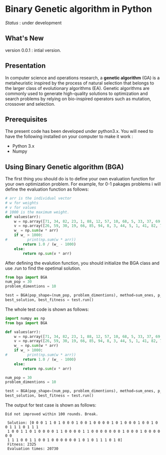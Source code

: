 # Binary Genetic algorithm in Python

*Status* : under development

## What's New
version 0.0.1 : intial version.

## Presentation
In computer science and operations research, a **genetic algorithm** (GA) is a metaheuristic inspired by the process of natural selection that belongs to the larger class of evolutionary algorithms (EA). Genetic algorithms are commonly used to generate high-quality solutions to optimization and search problems by relying on bio-inspired operators such as mutation, crossover and selection.

## Prerequisites

The present code has been developed under python3.x. You will need to have the following installed on your computer to make it work :

* Python 3.x
* Numpy

## Using Binary Genetic algorithm (BGA)

The first thing you should do is to define your own evaluation function for your own optimization problem. For example, for 0-1 pakages problems i will define the evaluation function as follows:

```python
# arr is the individual vector
# w for weights
# v for values
# 1000 is the maximum weight.
def values(arr):
    w = np.array([71, 34, 82, 23, 1, 88, 12, 57, 10, 68, 5, 33, 37, 69, 98, 24, 26, 83, 16, 26, 18, 43, 52, 71, 22, 65, 68, 8, 40, 40, 24, 72, 16, 34, 10, 19, 28, 13, 34, 98, 29, 31, 79, 33, 60, 74, 44, 56, 54, 17, 63, 83, 100, 54, 10, 5, 79, 42, 65, 93, 52, 64, 85, 68, 54, 62, 29, 40, 35, 90, 47, 77, 87, 75, 39, 18, 38, 25, 61, 13, 36, 53, 46, 28, 44, 34, 39, 69, 42, 97, 34, 83, 8, 74, 38, 74, 22, 40, 7, 94])
    v = np.array([26, 59, 30, 19, 66, 85, 94, 8, 3, 44, 5, 1, 41, 82, 76, 1, 12, 81, 73, 32, 74, 54, 62, 41, 19, 10, 65, 53, 56, 53, 70, 66, 58, 22, 72, 33, 96, 88, 68, 45, 44, 61, 78, 78, 6, 66, 11, 59, 83, 48, 52, 7, 51, 37, 89, 72, 23, 52, 55, 44, 57, 45, 11, 90, 31, 38, 48, 75, 56, 64, 73, 66, 35, 50, 16, 51, 33, 58, 85, 77, 71, 87, 69, 52, 10, 13, 39, 75, 38, 13, 90, 35, 83, 93, 61, 62, 95, 73, 26, 85])
    w_ = np.sum(w * arr)
    if w_ > 1000:
#         print(np.sum(w * arr))
        return 1.0 / (w_ - 1000)
    else:
        return np.sum(v * arr)
```

After defining the evalution function, you should initialize the BGA class and use .run to find the opetimal solution.
```python
from bga import BGA
num_pop = 30
problem_dimentions = 10

test = BGA(pop_shape=(num_pop, problem_dimentions), method=sum_ones, p_c=0.8, p_m=0.2, max_round = 1000, early_stop_rounds=None, verbose = None, maximum=True)
best_solution, best_fitness = test.run()
```

The whole test code is shown as follows:
```python
import numpy as np
from bga import BGA

def values(arr):
    w = np.array([71, 34, 82, 23, 1, 88, 12, 57, 10, 68, 5, 33, 37, 69, 98, 24, 26, 83, 16, 26, 18, 43, 52, 71, 22, 65, 68, 8, 40, 40, 24, 72, 16, 34, 10, 19, 28, 13, 34, 98, 29, 31, 79, 33, 60, 74, 44, 56, 54, 17, 63, 83, 100, 54, 10, 5, 79, 42, 65, 93, 52, 64, 85, 68, 54, 62, 29, 40, 35, 90, 47, 77, 87, 75, 39, 18, 38, 25, 61, 13, 36, 53, 46, 28, 44, 34, 39, 69, 42, 97, 34, 83, 8, 74, 38, 74, 22, 40, 7, 94])
    v = np.array([26, 59, 30, 19, 66, 85, 94, 8, 3, 44, 5, 1, 41, 82, 76, 1, 12, 81, 73, 32, 74, 54, 62, 41, 19, 10, 65, 53, 56, 53, 70, 66, 58, 22, 72, 33, 96, 88, 68, 45, 44, 61, 78, 78, 6, 66, 11, 59, 83, 48, 52, 7, 51, 37, 89, 72, 23, 52, 55, 44, 57, 45, 11, 90, 31, 38, 48, 75, 56, 64, 73, 66, 35, 50, 16, 51, 33, 58, 85, 77, 71, 87, 69, 52, 10, 13, 39, 75, 38, 13, 90, 35, 83, 93, 61, 62, 95, 73, 26, 85])
    w_ = np.sum(w * arr)
    if w_ > 1000:
#         print(np.sum(w * arr))
        return 1.0 / (w_ - 1000)
    else:
        return np.sum(v * arr)

num_pop = 30
problem_dimentions = 10

test = BGA(pop_shape=(num_pop, problem_dimentions), method=sum_ones, p_c=0.8, p_m=0.2, max_round = 1000, early_stop_rounds=None, verbose = None, maximum=True)
best_solution, best_fitness = test.run()
```

The output for test case is shown as follows:
```
Did not improved within 100 rounds. Break.

 Solution: [0 0 0 1 1 0 1 0 0 0 1 0 0 1 0 0 0 0 1 0 1 0 0 0 1 0 0 1 0 0 1 1 1 0 1 1 1
 1 0 0 1 1 0 1 0 0 0 0 1 1 0 0 0 0 1 1 0 0 0 0 0 0 0 1 0 0 0 1 0 0 0 0 0 0
 1 1 1 0 0 1 1 0 0 1 0 0 0 0 0 0 1 0 1 0 1 1 1 0 1 0]
 Fitness: 2325
 Evaluation times: 20730
```
